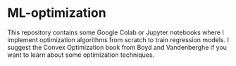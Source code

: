 # ML-optimization

This repository contains some Google Colab or Jupyter notebooks where I implement optimization algorithms from scratch to train regression models. I suggest the Convex Optimization book from Boyd and Vandenberghe if you want to learn about some optimization techniques. 
